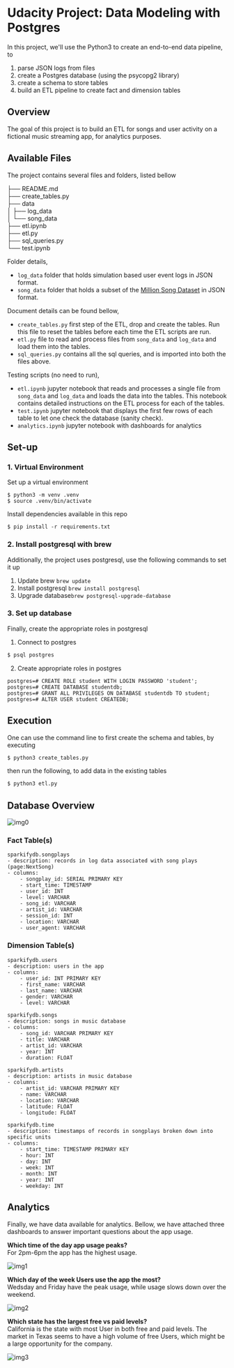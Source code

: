# Udacity Project: Data Modeling with Postgres
In this project, we'll use the Python3 to create an end-to-end data pipeline, to 
1. parse JSON logs from files 
2. create a Postgres database (using the psycopg2 library) 
3. create a schema to store tables
3. build an ETL pipeline to create fact and dimension tables

## Overview
The goal of this project is to build an ETL for songs and user activity on a fictional music streaming app, for analytics purposes.  

## Available Files
The project contains several files and folders, listed bellow

├── README.md  
├── create_tables.py  
├── data  
│ ├── log_data  
│ └── song_data  
├── etl.ipynb  
├── etl.py  
├── sql_queries.py  
└── test.ipynb  

Folder details,
- `log_data` folder that holds simulation based user event logs in JSON format.
- `song_data` folder that holds a subset of the [Million Song Dataset](http://millionsongdataset.com/) in JSON format.

Document details can be found bellow,
- `create_tables.py` first step of the ETL, drop and create the tables. Run this file to reset the tables before each time the ETL scripts are run.
- `etl.py` file to read and process files from `song_data` and `log_data` and load them into the tables. 
- `sql_queries.py` contains all the sql queries, and is imported into both the files above.

Testing scripts (no need to run), 
- `etl.ipynb` jupyter notebook that reads and processes a single file from `song_data` and `log_data` and loads the data into the tables. This notebook contains detailed instructions on the ETL process for each of the tables.
- `test.ipynb` jupyter notebook that displays the first few rows of each table to let one check the database (sanity check).
- `analytics.ipynb` jupyter notebook with dashboards for analytics

## Set-up
### 1. Virtual Environment
Set up a virtual environment
```
$ python3 -m venv .venv
$ source .venv/bin/activate
```
Install dependencies available in this repo
```
$ pip install -r requirements.txt
```
### 2. Install postgresql with brew
Additionally, the project uses postgresql, use the following commands to set it up
1. Update brew ```brew update```
2. Install postgresql ```brew install postgresql```
3. Upgrade database```brew postgresql-upgrade-database```

### 3. Set up database
Finally, create the appropriate roles in postgresql
1. Connect to postgres  
```bash
$ psql postgres
```
2. Create appropriate roles in postgres 
```buildoutcfg
postgres=# CREATE ROLE student WITH LOGIN PASSWORD 'student';
postgres=# CREATE DATABASE studentdb;
postgres=# GRANT ALL PRIVILEGES ON DATABASE studentdb TO student;
postgres=# ALTER USER student CREATEDB;
```

## Execution
One can use the command line to first create the schema and tables, by executing
```bash
$ python3 create_tables.py 
```
then run the following, to add data in the existing tables
```bash
$ python3 etl.py 
```

## Database Overview
![img0](images/sparkifydb_erd.png)
### Fact Table(s)
```
sparkifydb.songplays
- description: records in log data associated with song plays (page:NextSong)
- columns:
    - songplay_id: SERIAL PRIMARY KEY
    - start_time: TIMESTAMP
    - user_id: INT
    - level: VARCHAR
    - song_id: VARCHAR
    - artist_id: VARCHAR
    - session_id: INT
    - location: VARCHAR
    - user_agent: VARCHAR
```

### Dimension Table(s)
```
sparkifydb.users 
- description: users in the app
- columns:
    - user_id: INT PRIMARY KEY
    - first_name: VARCHAR
    - last_name: VARCHAR
    - gender: VARCHAR
    - level: VARCHAR
```
```
sparkifydb.songs 
- description: songs in music database
- columns:
    - song_id: VARCHAR PRIMARY KEY
    - title: VARCHAR
    - artist_id: VARCHAR
    - year: INT
    - duration: FLOAT
```
```
sparkifydb.artists 
- description: artists in music database
- columns:
    - artist_id: VARCHAR PRIMARY KEY
    - name: VARCHAR
    - location: VARCHAR
    - latitude: FLOAT
    - longitude: FLOAT
```
```
sparkifydb.time 
- description: timestamps of records in songplays broken down into specific units
- columns:
    - start_time: TIMESTAMP PRIMARY KEY
    - hour: INT
    - day: INT
    - week: INT
    - month: INT
    - year: INT
    - weekday: INT
```
## Analytics
Finally, we have data available for analytics. Bellow, we have attached three dashboards to answer important questions about the app usage.

**Which time of the day app usage peaks?**  
For 2pm-6pm the app has the highest usage.

![img1](images/session_frequency_by_hour.png)

**Which day of the week Users use the app the most?**  
Wedsday and Friday have the peak usage, while usage slows down over the weekend.

![img2](images/session_frequency_by_weekday.png)

**Which state has the largest free vs paid levels?**  
California is the state with most User in both free and paid levels. The market in Texas seems to have a high volume of free Users, which might be a large opportunity for the company. 

![img3](images/session_frequency_by_state_level.png)